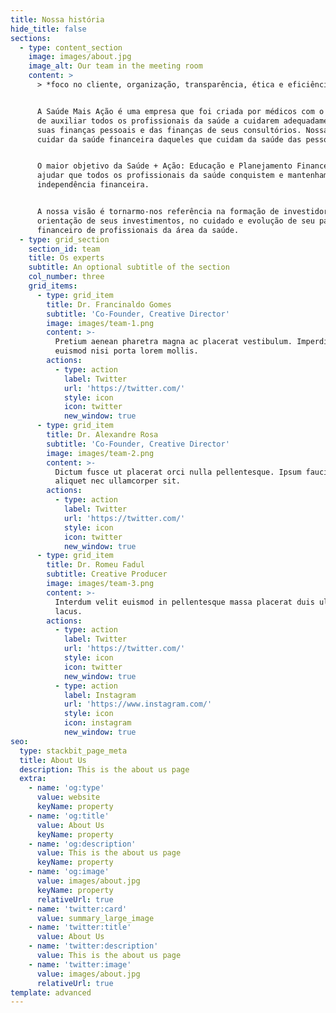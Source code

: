 ```yaml
---
title: Nossa história
hide_title: false
sections:
  - type: content_section
    image: images/about.jpg
    image_alt: Our team in the meeting room
    content: >
      > *foco no cliente, organização, transparência, ética e eficiência*


      A Saúde Mais Ação é uma empresa que foi criada por médicos com o objetivo
      de auxiliar todos os profissionais da saúde a cuidarem adequadamente de
      suas finanças pessoais e das finanças de seus consultórios. Nossa missão é
      cuidar da saúde financeira daqueles que cuidam da saúde das pessoas.


      O maior objetivo da Saúde + Ação: Educação e Planejamento Financeiro é
      ajudar que todos os profissionais da saúde conquistem e mantenham a
      independência financeira.


      A nossa visão é tornarmo-nos referência na formação de investidores, na
      orientação de seus investimentos, no cuidado e evolução de seu patrimônio
      financeiro de profissionais da área da saúde.
  - type: grid_section
    section_id: team
    title: Os experts
    subtitle: An optional subtitle of the section
    col_number: three
    grid_items:
      - type: grid_item
        title: Dr. Francinaldo Gomes
        subtitle: 'Co-Founder, Creative Director'
        image: images/team-1.png
        content: >-
          Pretium aenean pharetra magna ac placerat vestibulum. Imperdiet sed
          euismod nisi porta lorem mollis.
        actions:
          - type: action
            label: Twitter
            url: 'https://twitter.com/'
            style: icon
            icon: twitter
            new_window: true
      - type: grid_item
        title: Dr. Alexandre Rosa
        subtitle: 'Co-Founder, Creative Director'
        image: images/team-2.png
        content: >-
          Dictum fusce ut placerat orci nulla pellentesque. Ipsum faucibus vitae
          aliquet nec ullamcorper sit.
        actions:
          - type: action
            label: Twitter
            url: 'https://twitter.com/'
            style: icon
            icon: twitter
            new_window: true
      - type: grid_item
        title: Dr. Romeu Fadul
        subtitle: Creative Producer
        image: images/team-3.png
        content: >-
          Interdum velit euismod in pellentesque massa placerat duis ultricies
          lacus.
        actions:
          - type: action
            label: Twitter
            url: 'https://twitter.com/'
            style: icon
            icon: twitter
            new_window: true
          - type: action
            label: Instagram
            url: 'https://www.instagram.com/'
            style: icon
            icon: instagram
            new_window: true
seo:
  type: stackbit_page_meta
  title: About Us
  description: This is the about us page
  extra:
    - name: 'og:type'
      value: website
      keyName: property
    - name: 'og:title'
      value: About Us
      keyName: property
    - name: 'og:description'
      value: This is the about us page
      keyName: property
    - name: 'og:image'
      value: images/about.jpg
      keyName: property
      relativeUrl: true
    - name: 'twitter:card'
      value: summary_large_image
    - name: 'twitter:title'
      value: About Us
    - name: 'twitter:description'
      value: This is the about us page
    - name: 'twitter:image'
      value: images/about.jpg
      relativeUrl: true
template: advanced
---
```

